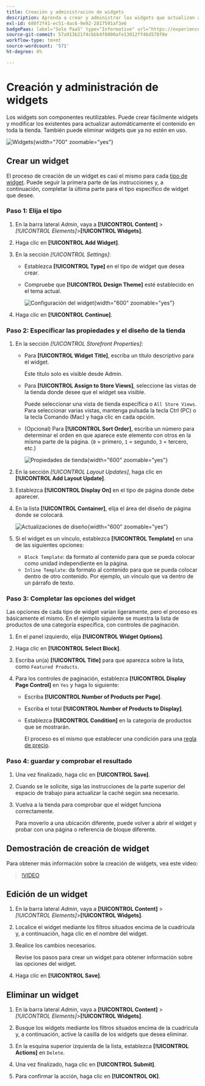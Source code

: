```yaml
---
title: Creación y administración de widgets
description: Aprenda a crear y administrar los widgets que actualizan automáticamente el contenido de su tienda.
exl-id: 680f2f41-ec51-4ac6-9e92-2817591af3e6
badgePaas: label="Solo PaaS" type="Informative" url="https://experienceleague.adobe.com/es/docs/commerce/user-guides/product-solutions" tooltip="Se aplica solo a proyectos de Adobe Commerce en la nube (infraestructura PaaS administrada por Adobe) y a proyectos locales."
source-git-commit: 57a913b21f4cbbb4f0800afe13012ff46d578f8e
workflow-type: tm+mt
source-wordcount: '571'
ht-degree: 0%

---
```


# Creación y administración de widgets

Los widgets son componentes reutilizables. Puede crear fácilmente widgets y modificar los existentes para actualizar automáticamente el contenido en toda la tienda. También puede eliminar widgets que ya no estén en uso.

![Widgets](./assets/widgets.png){width="700" zoomable="yes"}

## Crear un widget

El proceso de creación de un widget es casi el mismo para cada [tipo de widget](widgets.md#widget-types). Puede seguir la primera parte de las instrucciones y, a continuación, completar la última parte para el tipo específico de widget que desee.

### Paso 1: Elija el tipo

1. En la barra lateral _Admin_, vaya a **[!UICONTROL Content]** > _[!UICONTROL Elements]_>**[!UICONTROL Widgets]**.

1. Haga clic en **[!UICONTROL Add Widget]**.

1. En la sección _[!UICONTROL Settings]_:

   - Establezca **[!UICONTROL Type]** en el tipo de widget que desea crear.

   - Compruebe que **[!UICONTROL Design Theme]** esté establecido en el tema actual.

     ![Configuración del widget](./assets/widget-settings.png){width="600" zoomable="yes"}

1. Haga clic en **[!UICONTROL Continue]**.

### Paso 2: Especificar las propiedades y el diseño de la tienda

1. En la sección _[!UICONTROL Storefront Properties]_:

   - Para **[!UICONTROL Widget Title]**, escriba un título descriptivo para el widget.

     Este título solo es visible desde Admin.

   - Para **[!UICONTROL Assign to Store Views]**, seleccione las vistas de la tienda donde desee que el widget sea visible.

     Puede seleccionar una vista de tienda específica o `All Store Views`. Para seleccionar varias vistas, mantenga pulsada la tecla Ctrl (PC) o la tecla Comando (Mac) y haga clic en cada opción.

   - (Opcional) Para **[!UICONTROL Sort Order]**, escriba un número para determinar el orden en que aparece este elemento con otros en la misma parte de la página. (`0` = primero, `1` = segundo, `3` = tercero, etc.)

     ![Propiedades de tienda](./assets/widget-storefront-properties.png){width="600" zoomable="yes"}

1. En la sección _[!UICONTROL Layout Updates]_, haga clic en **[!UICONTROL Add Layout Update]**.

1. Establezca **[!UICONTROL Display On]** en el tipo de página donde debe aparecer.

1. En la lista **[!UICONTROL Container]**, elija el área del diseño de página donde se colocará.

   ![Actualizaciones de diseño](./assets/widget-layout-update-home-page.png){width="600" zoomable="yes"}

1. Si el widget es un vínculo, establezca **[!UICONTROL Template]** en una de las siguientes opciones:

   - `Block Template`: da formato al contenido para que se pueda colocar como unidad independiente en la página.
   - `Inline Template`: da formato al contenido para que se pueda colocar dentro de otro contenido. Por ejemplo, un vínculo que va dentro de un párrafo de texto.

### Paso 3: Completar las opciones del widget

Las opciones de cada tipo de widget varían ligeramente, pero el proceso es básicamente el mismo. En el ejemplo siguiente se muestra la lista de productos de una categoría específica, con controles de paginación.

1. En el panel izquierdo, elija **[!UICONTROL Widget Options]**.

1. Haga clic en **[!UICONTROL Select Block]**.

1. Escriba un(a) **[!UICONTROL Title]** para que aparezca sobre la lista, como `Featured Products`.

1. Para los controles de paginación, establezca **[!UICONTROL Display Page Control]** en `Yes` y haga lo siguiente:

   - Escriba **[!UICONTROL Number of Products per Page]**.

   - Escriba el total **[!UICONTROL Number of Products to Display]**.

   - Establezca **[!UICONTROL Condition]** en la categoría de productos que se mostrarán.

     El proceso es el mismo que establecer una condición para una [regla de precio](../merchandising-promotions/price-rules-catalog.md).

### Paso 4: guardar y comprobar el resultado

1. Una vez finalizado, haga clic en **[!UICONTROL Save]**.

1. Cuando se le solicite, siga las instrucciones de la parte superior del espacio de trabajo para actualizar la caché según sea necesario.

1. Vuelva a la tienda para comprobar que el widget funciona correctamente.

   Para moverlo a una ubicación diferente, puede volver a abrir el widget y probar con una página o referencia de bloque diferente.

## Demostración de creación de widget

Para obtener más información sobre la creación de widgets, vea este vídeo:

>[!VIDEO](https://video.tv.adobe.com/v/3411055?quality=12&learn=on&captions=spa)

## Edición de un widget

1. En la barra lateral _Admin_, vaya a **[!UICONTROL Content]** > _[!UICONTROL Elements]_>**[!UICONTROL Widgets]**.

1. Localice el widget mediante los filtros situados encima de la cuadrícula y, a continuación, haga clic en el nombre del widget.

1. Realice los cambios necesarios.

   Revise los pasos para crear un widget para obtener información sobre las opciones del widget.

1. Haga clic en **[!UICONTROL Save]**.

## Eliminar un widget

1. En la barra lateral _Admin_, vaya a **[!UICONTROL Content]** > _[!UICONTROL Elements]_>**[!UICONTROL Widgets]**.

1. Busque los widgets mediante los filtros situados encima de la cuadrícula y, a continuación, active la casilla de los widgets que desea eliminar.

1. En la esquina superior izquierda de la lista, establezca **[!UICONTROL Actions]** en `Delete`.

1. Una vez finalizado, haga clic en **[!UICONTROL Submit]**.

1. Para confirmar la acción, haga clic en **[!UICONTROL OK]**.
